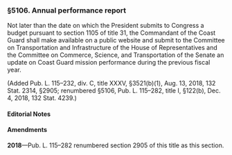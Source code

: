 ### §5106. Annual performance report ###

Not later than the date on which the President submits to Congress a budget pursuant to section 1105 of title 31, the Commandant of the Coast Guard shall make available on a public website and submit to the Committee on Transportation and Infrastructure of the House of Representatives and the Committee on Commerce, Science, and Transportation of the Senate an update on Coast Guard mission performance during the previous fiscal year.

(Added Pub. L. 115–232, div. C, title XXXV, §3521(b)(1), Aug. 13, 2018, 132 Stat. 2314, §2905; renumbered §5106, Pub. L. 115–282, title I, §122(b), Dec. 4, 2018, 132 Stat. 4239.)

#### **Editorial Notes** ####

#### Amendments ####

**2018**—Pub. L. 115–282 renumbered section 2905 of this title as this section.